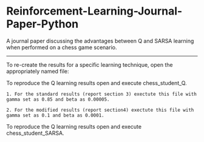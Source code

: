 # Reinforcement-Learning-Journal-Paper-Python
A journal paper discussing the advantages between Q and SARSA learning when performed on a chess game scenario. 

---

To re-create the results for a specific learning technique, open the appropriately named file:

To reproduce the Q learning results open and execute chess_student_Q. 

	1. For the standard results (report section 3) exectute this file with gamma set as 0.85 and beta as 0.00005.

	2. For the modified results (report section4) exectute this file with gamma set as 0.1 and beta as 0.0001.

To reproduce the Q learning results open and execute chess_student_SARSA. 

